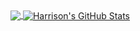 <a href="https://github.com/Nano112/Nano112">
  <img align="center" src="https://github-readme-stats.vercel.app/api/top-langs/?username=Nano112&hide=java,html,tex&title_color=ffffff&text_color=c9cacc&icon_color=2bbc8a&bg_color=1d1f21&langs_count=3" />
</a>
<a href="https://github.com/Nano112/Nano112">
  <img align="center" src="https://github-readme-stats.vercel.app/api?username=Nano112&show_icons=true&line_height=27&count_private=true&title_color=ffffff&text_color=c9cacc&icon_color=2bbc8a&bg_color=1d1f21" alt="Harrison's GitHub Stats" />
</a>

